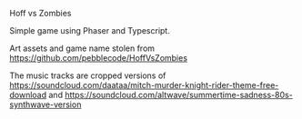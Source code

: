 Hoff vs Zombies

Simple game using Phaser and Typescript.

Art assets and game name stolen from https://github.com/pebblecode/HoffVsZombies

The music tracks are cropped versions of https://soundcloud.com/daataa/mitch-murder-knight-rider-theme-free-download and https://soundcloud.com/altwave/summertime-sadness-80s-synthwave-version
